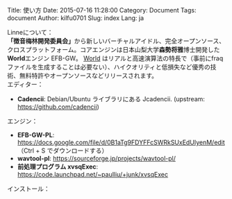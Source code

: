 Title: 使い方
Date: 2015-07-16 11:28:00
Category: Document
Tags: document
Author: kilfu0701
Slug: index
Lang: ja

<div>
  <!-- PELICAN_BEGIN_SUMMARY -->
  <div class="sub-lead-title">Linneについて：</div>
  <span class="normal-content"><b>「徴音梅林開発委員会」</b>から新しいバーチャルアイドル、完全オープンソース、クロスプラットフォーム。コアエンジンは日本山梨大学<b>森勢将雅</b>博士開発した<b>World</b>エンジン EFB-GW。</span>
  <span class="normal-content"><a href="http://ml.cs.yamanashi.ac.jp/world/" target="_blank">World</a> はリアルと高速演算法の特長で（事前にfraqファイルを生成することは必要ない）、ハイクオリティと低損失など優秀の技術、無料特許やオープンソースなどリリースされます。</span>
  <!-- PELICAN_END_SUMMARY -->
  <div class="sub-lead-title">エディター：</div>
  <ul class="listview">
    <li><b>Cadencii</b>: Debian/Ubuntu ライブラリにある Jcadencii. (upstream: <a href="https://github.com/cadencii" target="_blank">https://github.com/cadencii</a>)</li>
  </ul>
  <div class="sub-lead-title">エンジン：</div>
  <ul class="listview">
    <li><b>EFB-GW-PL</b>: <a href="https://docs.google.com/file/d/0B1aTg9FDYFFcSWRkSUxEdUIyenM/edit" target="_blank">https://docs.google.com/file/d/0B1aTg9FDYFFcSWRkSUxEdUIyenM/edit</a>  （Ctrl + S でダウンロードする）</li>
    <li><b>wavtool-pl</b>: <a href="https://sourceforge.jp/projects/wavtool-pl/" target="_blank">https://sourceforge.jp/projects/wavtool-pl/</a></li>
    <li><b>前処理プログラム xvsqExec</b>: <a href="https://code.launchpad.net/~paulliu/+junk/xvsqExec" target="_blank">https://code.launchpad.net/~paulliu/+junk/xvsqExec</a></li>
  </ul>
  <div class="sub-lead-title">インストール：</div>
</div>
